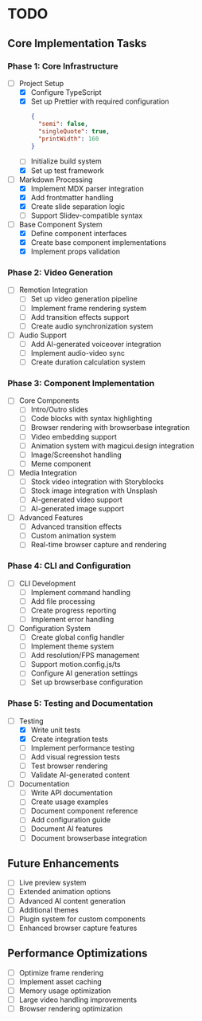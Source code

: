 # TODO

## Core Implementation Tasks

### Phase 1: Core Infrastructure
- [ ] Project Setup
  - [x] Configure TypeScript
  - [x] Set up Prettier with required configuration
    ```json
    {
      "semi": false,
      "singleQuote": true,
      "printWidth": 160
    }
    ```
  - [ ] Initialize build system
  - [x] Set up test framework

- [ ] Markdown Processing
  - [x] Implement MDX parser integration
  - [x] Add frontmatter handling
  - [x] Create slide separation logic
  - [ ] Support Slidev-compatible syntax

- [ ] Base Component System
  - [x] Define component interfaces
  - [x] Create base component implementations
  - [x] Implement props validation

### Phase 2: Video Generation
- [ ] Remotion Integration
  - [ ] Set up video generation pipeline
  - [ ] Implement frame rendering system
  - [ ] Add transition effects support
  - [ ] Create audio synchronization system

- [ ] Audio Support
  - [ ] Add AI-generated voiceover integration
  - [ ] Implement audio-video sync
  - [ ] Create duration calculation system

### Phase 3: Component Implementation
- [ ] Core Components
  - [ ] Intro/Outro slides
  - [ ] Code blocks with syntax highlighting
  - [ ] Browser rendering with browserbase integration
  - [ ] Video embedding support
  - [ ] Animation system with magicui.design integration
  - [ ] Image/Screenshot handling
  - [ ] Meme component

- [ ] Media Integration
  - [ ] Stock video integration with Storyblocks
  - [ ] Stock image integration with Unsplash
  - [ ] AI-generated video support
  - [ ] AI-generated image support

- [ ] Advanced Features
  - [ ] Advanced transition effects
  - [ ] Custom animation system
  - [ ] Real-time browser capture and rendering

### Phase 4: CLI and Configuration
- [ ] CLI Development
  - [ ] Implement command handling
  - [ ] Add file processing
  - [ ] Create progress reporting
  - [ ] Implement error handling

- [ ] Configuration System
  - [ ] Create global config handler
  - [ ] Implement theme system
  - [ ] Add resolution/FPS management
  - [ ] Support motion.config.js/ts
  - [ ] Configure AI generation settings
  - [ ] Set up browserbase configuration

### Phase 5: Testing and Documentation
- [ ] Testing
  - [x] Write unit tests
  - [x] Create integration tests
  - [ ] Implement performance testing
  - [ ] Add visual regression tests
  - [ ] Test browser rendering
  - [ ] Validate AI-generated content

- [ ] Documentation
  - [ ] Write API documentation
  - [ ] Create usage examples
  - [ ] Document component reference
  - [ ] Add configuration guide
  - [ ] Document AI features
  - [ ] Document browserbase integration

## Future Enhancements
- [ ] Live preview system
- [ ] Extended animation options
- [ ] Advanced AI content generation
- [ ] Additional themes
- [ ] Plugin system for custom components
- [ ] Enhanced browser capture features

## Performance Optimizations
- [ ] Optimize frame rendering
- [ ] Implement asset caching
- [ ] Memory usage optimization
- [ ] Large video handling improvements
- [ ] Browser rendering optimization
